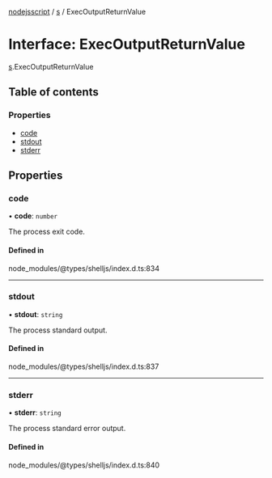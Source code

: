 [nodejsscript](../README.md) / [s](../modules/s.md) / ExecOutputReturnValue

# Interface: ExecOutputReturnValue

[s](../modules/s.md).ExecOutputReturnValue

## Table of contents

### Properties

- [code](s.ExecOutputReturnValue.md#code)
- [stdout](s.ExecOutputReturnValue.md#stdout)
- [stderr](s.ExecOutputReturnValue.md#stderr)

## Properties

### code

• **code**: `number`

The process exit code.

#### Defined in

node_modules/@types/shelljs/index.d.ts:834

___

### stdout

• **stdout**: `string`

The process standard output.

#### Defined in

node_modules/@types/shelljs/index.d.ts:837

___

### stderr

• **stderr**: `string`

The process standard error output.

#### Defined in

node_modules/@types/shelljs/index.d.ts:840
